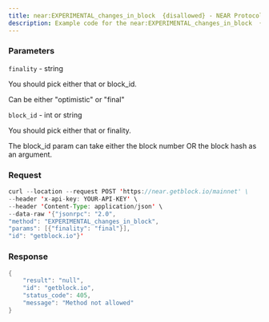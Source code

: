 ```yaml
---
title: near:EXPERIMENTAL_changes_in_block  {disallowed} - NEAR Protocol
description: Example code for the near:EXPERIMENTAL_changes_in_block  {disallowed} json-rpc method. Сomplete guide on how to use near:EXPERIMENTAL_changes_in_block  {disallowed} json-rpc in GetBlock.io Web3 documentation.
---
```


### Parameters


`finality` - string

You should pick either that or block_id.

Can be either "optimistic" or "final"

`block_id` - int or string

You should pick either that or finality.

The block_id param can take either the block number OR the block hash as
an argument.

### Request

``` java
curl --location --request POST 'https://near.getblock.io/mainnet' \ 
--header 'x-api-key: YOUR-API-KEY' \ 
--header 'Content-Type: application/json' \ 
--data-raw '{"jsonrpc": "2.0",
"method": "EXPERIMENTAL_changes_in_block",
"params": [{"finality": "final"}],
"id": "getblock.io"}'
```

###  Response

``` java
{
    "result": "null",
    "id": "getblock.io",
    "status_code": 405,
    "message": "Method not allowed"
}
```

